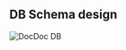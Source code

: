 

## DB Schema design

![DocDoc DB](https://github.com/RechidiAhmedAbdelaaziz/DocDoc-Backend/assets/124708904/8639c017-a681-4392-b52f-239426b8f8ea)

